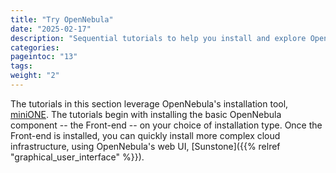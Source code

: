 ```yaml
---
title: "Try OpenNebula"
date: "2025-02-17"
description: "Sequential tutorials to help you install and explore OpenNebula in just a few minutes. Whether you’re evaluating the platform, testing key features, or preparing for a future production deployment, these guides will help you get started quickly and efficiently"
categories:
pageintoc: "13"
tags:
weight: "2"
---
```


<!-- try_opennebula: -->

<!--# Try OpenNebula with miniONE -->

The tutorials in this section leverage OpenNebula's installation tool, [miniONE](https://github.com/OpenNebula/minione). The tutorials begin with installing the basic OpenNebula component -- the Front-end -- on your choice of installation type. Once the Front-end is installed, you can quickly install more complex cloud infrastructure, using OpenNebula's web UI, [Sunstone]({{% relref "graphical_user_interface" %}}).
